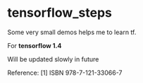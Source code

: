 # tensorflow_steps
Some very small demos helps me to learn tf.

For **tensorflow 1.4** 

Will be updated slowly in future

Reference:
[1] ISBN 978-7-121-33066-7

